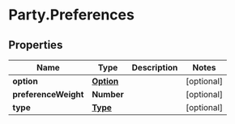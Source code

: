 # Party.Preferences

## Properties
Name | Type | Description | Notes
------------ | ------------- | ------------- | -------------
**option** | [**Option**](Option.md) |  | [optional] 
**preferenceWeight** | **Number** |  | [optional] 
**type** | [**Type**](Type.md) |  | [optional] 


